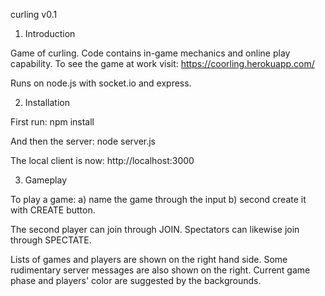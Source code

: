 curling v0.1

1. Introduction

Game of curling. Code contains in-game mechanics and online play capability. To see the game at work visit:
https://coorling.herokuapp.com/

Runs on node.js with socket.io and express.

2. Installation

First run:
npm install

And then the server: 
node server.js

The local client is now:
http://localhost:3000

3. Gameplay

To play a game:
a) name the game through the input
b) second create it with CREATE button.

The second player can join through JOIN.
Spectators can likewise join through SPECTATE.

Lists of games and players are shown on the right hand side. Some rudimentary server messages are also shown on the right.
Current game phase and players' color are suggested by the backgrounds.
